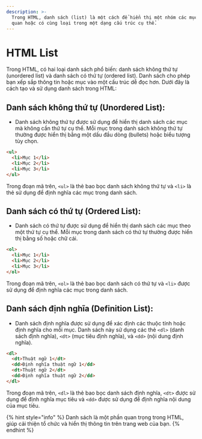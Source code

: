 ```yaml
---
description: >-
  Trong HTML, danh sách (list) là một cách để hiển thị một nhóm các mục liên
  quan hoặc có cùng loại trong một dạng cấu trúc cụ thể.
---
```


# HTML List

Trong HTML, có hai loại danh sách phổ biến: danh sách không thứ tự (unordered list) và danh sách có thứ tự (ordered list). Danh sách cho phép bạn xếp sắp thông tin hoặc mục vào một cấu trúc dễ đọc hơn. Dưới đây là cách tạo và sử dụng danh sách trong HTML:

## **Danh sách không thứ tự (Unordered List):**

* Danh sách không thứ tự được sử dụng để hiển thị danh sách các mục mà không cần thứ tự cụ thể. Mỗi mục trong danh sách không thứ tự thường được hiển thị bằng một dấu đầu dòng (bullets) hoặc biểu tượng tùy chọn.

```html
<ul>
  <li>Mục 1</li>
  <li>Mục 2</li>
  <li>Mục 3</li>
</ul>
```

Trong đoạn mã trên, `<ul>` là thẻ bao bọc danh sách không thứ tự và `<li>` là thẻ sử dụng để định nghĩa các mục trong danh sách.

## **Danh sách có thứ tự (Ordered List):**

* Danh sách có thứ tự được sử dụng để hiển thị danh sách các mục theo một thứ tự cụ thể. Mỗi mục trong danh sách có thứ tự thường được hiển thị bằng số hoặc chữ cái.

```html
<ol>
  <li>Mục 1</li>
  <li>Mục 2</li>
  <li>Mục 3</li>
</ol>
```

Trong đoạn mã trên, `<ol>` là thẻ bao bọc danh sách có thứ tự và `<li>` được sử dụng để định nghĩa các mục trong danh sách.

## **Danh sách định nghĩa (Definition List):**

* Danh sách định nghĩa được sử dụng để xác định các thuộc tính hoặc định nghĩa cho mỗi mục. Danh sách này sử dụng các thẻ `<dl>` (danh sách định nghĩa), `<dt>` (mục tiêu định nghĩa), và `<dd>` (nội dung định nghĩa).

```html
<dl>
  <dt>Thuật ngữ 1</dt>
  <dd>Định nghĩa thuật ngữ 1</dd>
  <dt>Thuật ngữ 2</dt>
  <dd>Định nghĩa thuật ngữ 2</dd>
</dl>
```

Trong đoạn mã trên, `<dl>` là thẻ bao bọc danh sách định nghĩa, `<dt>` được sử dụng để định nghĩa mục tiêu và `<dd>` được sử dụng để định nghĩa nội dung của mục tiêu.

{% hint style="info" %}
Danh sách là một phần quan trọng trong HTML, giúp cải thiện tổ chức và hiển thị thông tin trên trang web của bạn.
{% endhint %}
